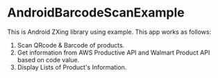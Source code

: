 # AndroidBarcodeScanExample
This is Android ZXing library using example.
This app works as follows:
1. Scan QRcode & Barcode of products.
2. Get information from AWS Productive API and Walmart Product API based on code value.
3. Display Lists of Product's Information.

